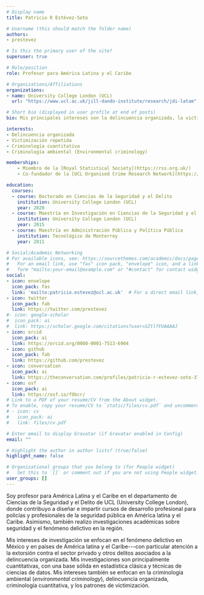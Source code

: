 ```yaml
---
# Display name
title: Patricio R Estévez-Soto

# Username (this should match the folder name)
authors:
- prestevez

# Is this the primary user of the site?
superuser: true

# Role/position
role: Profesor para América Latina y el Caribe

# Organizations/Affiliations
organizations:
- name: University College London (UCL)
  url: "https://www.ucl.ac.uk/jill-dando-institute/research/jdi-latam"

# Short bio (displayed in user profile at end of posts)
bio: Mis principales intereses son la delincuencia organizada, la victimización repetida, la prevención del delito, y el fenómeno delictivo en América Latina y el Caribe.

interests:
- Delincuencia organizada
- Victimización repetida
- Criminología cuantitativa
- Criminología ambiental (Environmental criminology)

memberships:
    - Miembro de la [Royal Statistical Society](https://rss.org.uk/)
    - Co-fundador de la [UCL Organised Crime Research Network](https://blogs.ucl.ac.uk/organised-crime/about-ocrn/)

education:
  courses:
  - course: Doctorado en Ciencias de la Seguridad y el Delito
    institution: University College London (UCL)
    year: 2020
  - course: Maestría en Investigación en Ciencias de la Seguridad y el Delito
    institution: University College London (UCL)
    year: 2015
  - course: Maestría en Administración Pública y Política Pública
    institution: Tecnológico de Monterrey
    year: 2011

# Social/Academic Networking
# For available icons, see: https://sourcethemes.com/academic/docs/page-builder/#icons
#   For an email link, use "fas" icon pack, "envelope" icon, and a link in the
#   form "mailto:your-email@example.com" or "#contact" for contact widget.
social:
- icon: envelope
  icon_pack: fas
  link: 'mailto:patricio.estevez@ucl.ac.uk'  # For a direct email link, use "mailto:test@example.org".
- icon: twitter
  icon_pack: fab
  link: https://twitter.com/prestevez
#- icon: google-scholar
#  icon_pack: ai
#  link: https://scholar.google.com/citations?user=SZtlfFUAAAAJ
- icon: orcid
  icon_pack: ai
  link: https://orcid.org/0000-0001-7513-6904
- icon: github
  icon_pack: fab
  link: https://github.com/prestevez
- icon: conversation
  icon_pack: ai
  link: https://theconversation.com/profiles/patricio-r-estevez-soto-376595/articles
- icon: osf
  icon_pack: ai
  link: https://osf.io/f9bcr/
# Link to a PDF of your resume/CV from the About widget.
# To enable, copy your resume/CV to `static/files/cv.pdf` and uncomment the lines below.
# - icon: cv
#   icon_pack: ai
#   link: files/cv.pdf

# Enter email to display Gravatar (if Gravatar enabled in Config)
email: ""

# Highlight the author in author lists? (true/false)
highlight_name: false

# Organizational groups that you belong to (for People widget)
#   Set this to `[]` or comment out if you are not using People widget.
user_groups: []
---
```


Soy profesor para América Latina y el Caribe en el departamento de Ciencias de la Seguridad y el Delito de UCL (University College London), donde contribuyo a diseñar e impartir cursos de desarrollo profesional para policías y profesionales de la seguridad pública en América latina y el Caribe. Asimismo, también realizo investigaciones académicas sobre seguridad y el fenómeno delictivo en la región.

Mis intereses de investigación se enfocan en el fenómeno delictivo en México y en países de América latina y el Caribe---con particular atención a la extorsión contra el sector privado y otros delitos asociados a la delincuencia organizada. Mis investigaciones son principalmente cuantitativas, con una base sólida en estadística clásica y técnicas de ciencias de datos. Mis intereses también se enfocan en la criminología ambiental (*environmental criminology*), delincuencia organizada, criminología cuantitativa, y los patrones de victimización.
